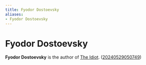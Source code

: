 ```yaml
---
title: Fyodor Dostoevsky
aliases:
- Fyodor Dostoevsky
---
```


# Fyodor Dostoevsky

**Fyodor Dostoevsky** is the author of [The Idiot](the-idiot.md). ([20240529050749](../entries/20240529050749.md))
